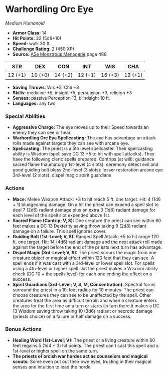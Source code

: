 # Warhordling Orc Eye

*Medium* *Humanoid*

- **Armor Class:** 14
- **Hit Points:** 32 (5d8+10)
- **Speed:** walk 30 ft.
- **Challenge Rating:** 2 (450 XP)
- **Source:** [A5e Monstrous Menagerie](https://enpublishingrpg.com/products/level-up-monstrous-menagerie-a5e) page 488

| STR | DEX | CON | INT | WIS | CHA |
| --- | --- | --- | --- | --- | --- |
| 12 (+1) | 10 (+0) | 14 (+2) | 12 (+1) | 16 (+3) | 12 (+1) |

- **Saving Throws**: Wis +5, Cha +3
- **Skills:** medicine +5, insight +5, persuasion +3, religion +3
- **Senses:** passive Perception 13, blindsight 10 ft.
- **Languages:** any two
### Special Abilities
- **Aggressive Charge:** The eye moves up to their Speed towards an enemy they can see or hear.
- **Warhordling Orc Eye Spellcasting:** The eye has advantage on attack rolls made against targets they can see with arcane eye.
- **Spellcasting:** The priest is a 5th level spellcaster. Their spellcasting ability is Wisdom (spell save DC 13
 +5 to hit with spell attacks). They have the following cleric spells prepared:
 Cantrips (at will): guidance
 sacred flame
 thaumaturgy
 1st-level (4 slots): ceremony
 detect evil and good
 guiding bolt
bless
 2nd-level (3 slots): lesser restoration
arcane eye
 3rd-level (2 slots): dispel magic
 spirit guardians
### Actions
- **Mace:** Melee Weapon Attack: +3 to hit  reach 5 ft.  one target. Hit: 4 (1d6 + 1) bludgeoning damage. On a hit  the priest can expend a spell slot to deal 7 (2d6) radiant damage  plus an extra 3 (1d6) radiant damage for each level of the spell slot expended above 1st.
- **Sacred Flame (Cantrip; V, S):** One creature the priest can see within 60 feet makes a DC 13 Dexterity saving throw  taking 9 (2d8) radiant damage on a failure. This spell ignores cover.
- **Guiding Bolt (1st-Level; V, S):** Ranged Spell Attack: +5 to hit  range 120 ft.  one target. Hit: 14 (4d6) radiant damage  and the next attack roll made against the target before the end of the priests next turn has advantage.
- **Dispel Magic (3rd-Level; V, S):** The priest scours the magic from one creature  object  or magical effect within 120 feet that they can see. A spell ends if it was cast with a 3rd-level or lower spell slot. For spells using a 4th-level or higher spell slot  the priest makes a Wisdom ability check (DC 10 + the spells level) for each one  ending the effect on a success.
- **Spirit Guardians (3rd-Level; V, S, M, Concentration):** Spectral forms surround the priest in a 10-foot radius for 10 minutes. The priest can choose creatures they can see to be unaffected by the spell. Other creatures treat the area as difficult terrain  and when a creature enters the area for the first time on a turn or starts its turn there  it makes a DC 13 Wisdom saving throw  taking 10 (3d6) radiant or necrotic damage (priests choice) on a failure or half damage on a success.
### Bonus Actions
- **Healing Word (1st-Level; V):** The priest or a living creature within 60 feet regains 5 (1d4 + 3) hit points. The priest can't cast this spell and a 1st-level or higher spell on the same turn.
- **The priests of orcish war hordes act as counselors and magical scouts:** Some even put out their own eyes, trusting in their magical senses and intuition to lead the horde.


